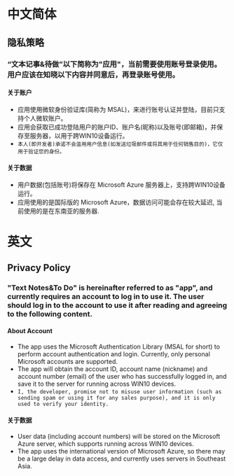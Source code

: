 # 中文简体
## 隐私策略
### “文本记事&待做”以下简称为"应用"，当前需要使用账号登录使用。用户应该在知晓以下内容并同意后，再登录账号使用。
#### 关于账户
* 应用使用微软身份验证库(简称为 MSAL)，来进行账号认证并登陆，目前只支持个人微软账户。
* 应用会获取已成功登陆用户的账户ID、账户名(昵称)以及账号(即邮箱)，并保存至服务器，以用于跨WIN10设备运行。
* `本人(即开发者)承诺不会滥用用户信息(如发送垃圾邮件或将其用于任何销售目的)，它仅用于验证您的身份。`
#### 关于数据
* 用户数据(包括账号)将保存在 Microsoft Azure 服务器上，支持跨WIN10设备运行。
* 应用使用的是国际版的 Microsoft Azure，数据访问可能会存在较大延迟, 当前使用的是在东南亚的服务器.
# 英文
## Privacy Policy
### "Text Notes&To Do" is hereinafter referred to as "app", and currently requires an account to log in to use it. The user should log in to the account to use it after reading and agreeing to the following content.
#### About Account
* The app uses the Microsoft Authentication Library (MSAL for short) to perform account authentication and login. Currently, only personal Microsoft accounts are supported.
* The app will obtain the account ID, account name (nickname) and account number (email) of the user who has successfully logged in, and save it to the server for running across WIN10 devices.
* `I, the developer, promise not to misuse user information (such as sending spam or using it for any sales purpose), and it is only used to verify your identity.`
#### 关于数据
* User data (including account numbers) will be stored on the Microsoft Azure server, which supports running across WIN10 devices.
* The app uses the international version of Microsoft Azure, so there may be a large delay in data access, and currently uses servers in Southeast Asia.
